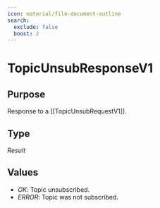 ```yaml
---
icon: material/file-document-outline
search:
  exclude: false
  boost: 2
---
```


# TopicUnsubResponseV1

## Purpose

<!-- --8<-- [start:purpose] -->
Response to a [[TopicUnsubRequestV1]].
<!-- --8<-- [end:purpose] -->

## Type

<!-- --8<-- [start:type] -->
<div class="type" markdown>

*Result*

</div>
<!-- --8<-- [end:type] -->

## Values

- *OK*: Topic unsubscribed.
- *ERROR*: Topic was not subscribed.
